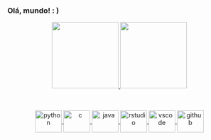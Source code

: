 ### Olá, mundo! : )

<div align="center">
  <a href="https://github.com/g-assismoraes">
  <img height="150em" src="https://github-readme-stats.vercel.app/api?username=g-assismoraes&show_icons=true&theme=nord&include_all_commits=true&count_private=true&hide=stars,prs,issues,contribs"/>
  <img height="150em" src="https://github-readme-stats.vercel.app/api/top-langs/?username=g-assismoraes&layout=compact&langs_count=6&hide=CSS,html&theme=nord"/>
</div>
  
  ##
  
<div style="display: inline_block"align="center"><br>
  <img align="center" alt="python" height="50" width="60" src="https://cdn.jsdelivr.net/gh/devicons/devicon/icons/python/python-original-wordmark.svg">
  <img align="center" alt="c" height="50" width="60" src="https://cdn.jsdelivr.net/gh/devicons/devicon/icons/c/c-original.svg">
  <img align="center" alt="java" height="50" width="60" src="https://cdn.jsdelivr.net/gh/devicons/devicon/icons/java/java-original-wordmark.svg">
  <img align="center" alt="rstudio" height="50" width="60" src="https://cdn.jsdelivr.net/gh/devicons/devicon/icons/rstudio/rstudio-original.svg">
  <img align="center" alt="vscode" height="50" width="60" src="https://cdn.jsdelivr.net/gh/devicons/devicon/icons/vscode/vscode-original.svg">
  <img align="center" alt="github" height="50" width="60" src="https://cdn.jsdelivr.net/gh/devicons/devicon/icons/github/github-original.svg">
</div>
  
